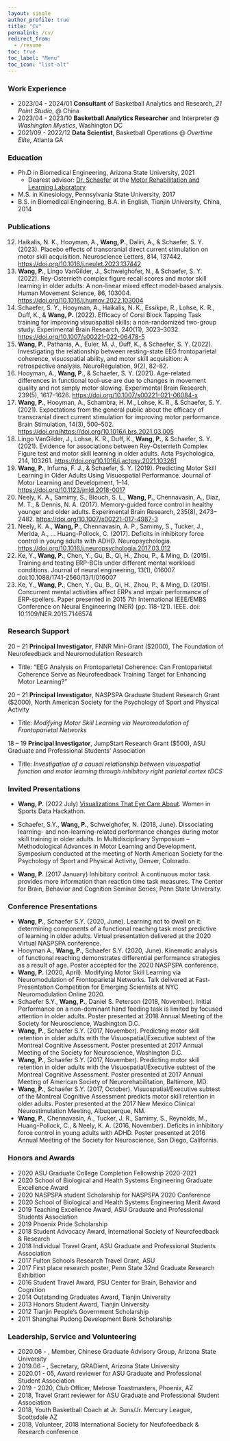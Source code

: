 ```yaml
---
layout: single
author_profile: true
title: "CV"
permalink: /cv/
redirect_from:
  - /resume
toc: true
toc_label: "Menu"
toc_icon: "list-alt" 
---
```


### Work Experience

* 2023/04 - 2024/01 **Consultant** of Basketball Analytics and Research, *21 Point Studio*, @ China
* 2023/04 - 2023/10 **Basketball Analytics Researcher** and Interpreter @ *Washington Mystics*, Washington DC
* 2021/09 - 2022/12 **Data Scientist**, Basketball Operations @ *Overtime Elite*, Atlanta GA

### Education

* Ph.D in Biomedical Engineering, Arizona State University, 2021
  - Dearest advisor: [Dr. Schaefer](https://scholar.google.com/citations?user=gD8I6EYAAAAJ&hl=en) at the [Motor Rehabilitation and Learning Laboratory](http://www.mrllab.org/)
* M.S. in Kinesiology, Pennsylvania State University, 2017
* B.S. in Biomedical Engineering, B.A. in English, Tianjin University, China, 2014

### Publications

12. Haikalis, N. K., Hooyman, A., **Wang, P.**, Daliri, A., & Schaefer, S. Y. (2023). Placebo effects of transcranial direct current stimulation on motor skill acquisition. Neuroscience Letters, 814, 137442. https://doi.org/10.1016/j.neulet.2023.137442
11. **Wang, P.**, Lingo VanGilder, J., Schweighofer, N., & Schaefer, S. Y. (2022). Rey-Osterrieth complex figure recall scores and motor skill learning in older adults: A non-linear mixed effect model-based analysis. Human Movement Science, 86, 103004. https://doi.org/10.1016/j.humov.2022.103004 
10. Schaefer, S. Y., Hooyman, A., Haikalis, N. K., Essikpe, R., Lohse, K. R., Duff, K., & **Wang, P.** (2022). Efficacy of Corsi Block Tapping Task training for improving visuospatial skills: a non-randomized two-group study. Experimental Brain Research, 240(11), 3023–3032. https://doi.org/10.1007/s00221-022-06478-5
9. **Wang, P.**, Pathania, A., Euler, M. J., Duff, K., & Schaefer, S. Y. (2022). Investigating the relationship between resting-state EEG frontoparietal coherence, visuospatial ability, and motor skill acquisition: A retrospective analysis. NeuroRegulation, 9(2), 82-82.
8. Hooyman, A., **Wang, P.**, & Schaefer, S. Y. (2021). Age-related differences in functional tool-use are due to changes in movement quality and not simply motor slowing. Experimental Brain Research, 239(5), 1617–1626. https://doi.org/10.1007/s00221-021-06084-x
7. **Wang, P.**, Hooyman, A., Schambra, H. M., Lohse, K. R., & Schaefer, S. Y. (2021). Expectations from the general public about the efficacy of transcranial direct current stimulation for improving motor performance. Brain Stimulation, 14(3), 500–502. https://doi.org/https://doi.org/10.1016/j.brs.2021.03.005
6. Lingo VanGilder, J., Lohse, K. R., Duff, K., **Wang, P.**, & Schaefer, S. Y. (2021). Evidence for associations between Rey-Osterrieth Complex Figure test and motor skill learning in older adults. Acta Psychologica, 214, 103261. https://doi.org/10.1016/j.actpsy.2021.103261
5. **Wang, P.**, Infurna, F. J., & Schaefer, S. Y. (2019). Predicting Motor Skill Learning in Older Adults Using Visuospatial Performance. Journal of Motor Learning and Development, 1–14. https://doi.org/10.1123/jmld.2018-0017
4. Neely, K. A., Samimy, S., Blouch, S. L., **Wang, P.**, Chennavasin, A., Diaz, M. T., & Dennis, N. A. (2017). Memory-guided force control in healthy younger and older adults. Experimental Brain Research, 235(8), 2473–2482. https://doi.org/10.1007/s00221-017-4987-3
3. Neely, K. A., **Wang, P.**, Chennavasin, A. P., Samimy, S., Tucker, J., Merida, A., … Huang-Pollock, C. (2017). Deficits in inhibitory force control in young adults with ADHD. Neuropsychologia. https://doi.org/10.1016/j.neuropsychologia.2017.03.012
2. Ke, Y., **Wang, P.**, Chen, Y., Gu, B., Qi, H., Zhou, P., & Ming, D. (2015). Training and testing ERP-BCIs under different mental workload conditions. Journal of neural engineering, 13(1), 016007. doi:10.1088/1741-2560/13/1/016007
1. Ke, Y., **Wang, P.**, Chen, Y., Gu, B., Qi, H., Zhou, P., & Ming, D. (2015). Concurrent mental activities affect ERPs and impair performance of ERP-spellers. Paper presented in 2015 7th International IEEE/EMBS Conference on Neural Engineering (NER) (pp. 118-121). IEEE. doi: 10.1109/NER.2015.7146574

### Research Support

20 – 21 **Principal Investigator**, FNNR Mini-Grant ($2000), The Foundation of Neurofeedback and Neuromodulation Research  
- Title: “EEG Analysis on Frontoparietal Coherence: Can Frontoparietal Coherence Serve as Neurofeedback Training Target for Enhancing Motor Learning?”

20 – 21 **Principal Investigator**, NASPSPA Graduate Student Research Grant ($2000), North American Society for the Psychology of Sport and Physical Activity  
- Title: *Modifying Motor Skill Learning via Neuromodulation of Frontoparietal Networks*

18 – 19 **Principal Investigator**, JumpStart Research Grant ($500), ASU Graduate and Professional Students’ Association 
- Title: *Investigation of a causal relationship between visuospatial function and motor learning through inhibitory right parietal cortex tDCS*

### Invited Presentations

- **Wang, P.** (2022 July) [Visualizations That Eye Care About](https://www.youtube.com/watch?v=_lLgD6Yf7Ps). Women in Sports Data Hackathon.  

- Schaefer, S.Y., **Wang, P.**, Schweighofer, N. (2018, June). Dissociating learning- and non-learning-related performance changes during motor skill training in older adults. In Multidisciplinary Symposium – Methodological Advances in Motor Learning and Development. Symposium conducted at the meeting of North American Society for the Psychology of Sport and Physical Activity, Denver, Colorado. 

- **Wang, P.** (2017 January) Inhibitory control: A continuous motor task provides more information than reaction time task measures. The Center for Brain, Behavior and Cognition Seminar Series, Penn State University.

### Conference Presentations

- **Wang, P.**, Schaefer S.Y. (2020, June). Learning not to dwell on it: determining components of a functional reaching task most predictive of learning in older adults. Virtual presentation delivered at the 2020 Virtual NASPSPA conference. 
- Hooyman A., **Wang, P.**, Schaefer S.Y. (2020, June). Kinematic analysis of functional reaching demonstrates differential performance strategies as a result of age. Poster accepted for the 2020 NASPSPA conference.
- **Wang, P.** (2020, April). Modifying Motor Skill Learning via Neuromodulation of Frontoparietal Networks. Talk delivered at Fast-Presentation Competition for Emerging Scientists at NYC Neuromodulation Online 2020.
- Schaefer S.Y., **Wang, P.**, Daniel S. Peterson (2018, November). Initial Performance on a non-dominant hand feeding task is limited by focused attention in older adults. Poster presented at 2018 Annual Meeting of the Society for Neuroscience, Washington D.C.
- **Wang, P.**, Schaefer S.Y. (2017, November). Predicting motor skill retention in older adults with the Visuospatial/Executive subtest of the Montreal Cognitive Assessment. Poster presented at 2017 Annual Meeting of the Society for Neuroscience, Washington D.C.
- **Wang, P.**, Schaefer S.Y. (2017, November). Predicting motor skill retention in older adults with the Visuospatial/Executive subtest of the Montreal Cognitive Assessment. Poster presented at 2017 Annual Meeting of American Society of Neurorehabilitation, Baltimore, MD.
- **Wang, P.**, Schaefer S.Y. (2017, October). Visuospatial/Executive subtest of the Montreal Cognitive Assessment predicts motor skill retention in older adults. Poster presented at the 2017 New Mexico Clinical Neurostimulation Meeting, Albuquerque, NM.
- **Wang, P.**, Chennavasin, A., Tucker, J. R., Samimy, S., Reynolds, M., Huang-Pollock, C., & Neely, K. A. (2016, November). Deficits in inhibitory force control in young adults with ADHD. Poster presented at 2016 Annual Meeting of the Society for Neuroscience, San Diego, California.


### Honors and Awards

- 2020      ASU Graduate College Completion Fellowship 2020-2021
- 2020      School of Biological and Health Systems Engineering Graduate Excellence Award
- 2020      NASPSPA student Scholarship for NASPSPA 2020 Conference
- 2020      School of Biological and Health Systems Engineering Merit Award
- 2019      Teaching Excellence Award, ASU Graduate and Professional Students Association 
- 2019      Phoenix Pride Scholarship
- 2018      Student Advocacy Award, International Society of Neurofeedback & Research
- 2018      Individual Travel Grant, ASU Graduate and Professional Students Association 
- 2017      Fulton Schools Research Travel Grant, ASU
- 2017      First place research poster, Penn State 32nd Graduate Research Exhibition
- 2016      Student Travel Award, PSU Center for Brain, Behavior and Cognition 
- 2014      Outstanding Graduates Award, Tianjin University
- 2013      Honors Student Award, Tianjin University
- 2012      Tianjin People’s Government Scholarship
- 2011      Shanghai Pudong Development Bank Scholarship 

### Leadership, Service and Volunteering

- 2020.06 - , Member, Chinese Graduate Advisory Group, Arizona State University
- 2019.06 - , Secretary, GRADient, Arizona State University
- 2020.01 - 05, Award reviewer for ASU Graduate and Professional Student Association
- 2019 - 2020, Club Officer, Melrose Toastmasters, Phoenix, AZ
- 2018, Travel Grant reviewer for ASU Graduate and Professional Student Association
- 2018, Youth Basketball Coach at Jr. Suns/Jr. Mercury League, Scottsdale AZ
- 2018, Volunteer, 2018 International Society for Neufofeedback & Research conference